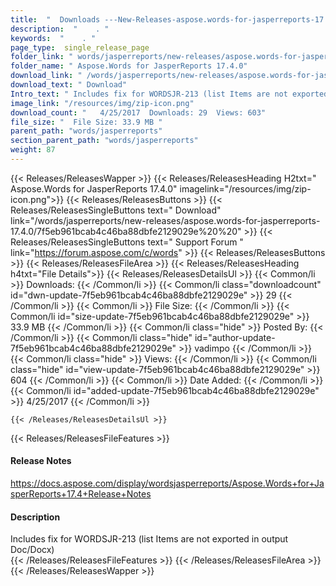 ```yaml
---
title:  "  Downloads ---New-Releases-aspose.words-for-jasperreports-17.4.0 . " 
description:  "    . " 
keywords:  "    . " 
page_type:  single_release_page
folder_link: " words/jasperreports/new-releases/aspose.words-for-jasperreports-17.4.0/"
folder_name: " Aspose.Words for JasperReports 17.4.0"
download_link: " /words/jasperreports/new-releases/aspose.words-for-jasperreports-17.4.0/7f5eb961bcab4c46ba88dbfe2129029e"
download_text: " Download"
Intro_text: " Includes fix for WORDSJR-213 (list Items are not exported in output Doc/Docx)"
image_link: "/resources/img/zip-icon.png"
download_count: "   4/25/2017  Downloads: 29  Views: 603"
file_size: "  File Size: 33.9 MB "
parent_path: "words/jasperreports"
section_parent_path: "words/jasperreports"
weight: 87
---
```


{{< Releases/ReleasesWapper >}}
  {{< Releases/ReleasesHeading H2txt=" Aspose.Words for JasperReports 17.4.0" imagelink="/resources/img/zip-icon.png">}}
  {{< Releases/ReleasesButtons >}}
    {{< Releases/ReleasesSingleButtons text=" Download" link="/words/jasperreports/new-releases/aspose.words-for-jasperreports-17.4.0/7f5eb961bcab4c46ba88dbfe2129029e%20%20" >}}
    {{< Releases/ReleasesSingleButtons text=" Support Forum " link="https://forum.aspose.com/c/words" >}}
  {{< Releases/ReleasesButtons >}}
  {{< Releases/ReleasesFileArea >}}
    {{< Releases/ReleasesHeading h4txt="File Details">}}
    {{< Releases/ReleasesDetailsUl >}}
            {{< Common/li  >}} Downloads: {{< /Common/li >}} 
      {{< Common/li class="downloadcount" id="dwn-update-7f5eb961bcab4c46ba88dbfe2129029e" >}} 29 {{< /Common/li >}} 
      {{< Common/li  >}} File Size: {{< /Common/li >}} 
      {{< Common/li id="size-update-7f5eb961bcab4c46ba88dbfe2129029e" >}} 33.9 MB {{< /Common/li >}} 
      {{< Common/li  class="hide" >}} Posted By: {{< /Common/li >}} 
      {{< Common/li class="hide" id="author-update-7f5eb961bcab4c46ba88dbfe2129029e" >}} vadimpo {{< /Common/li >}} 
      {{< Common/li class="hide"  >}} Views: {{< /Common/li >}} 
      {{< Common/li class="hide" id="view-update-7f5eb961bcab4c46ba88dbfe2129029e" >}} 604 {{< /Common/li >}} 
      {{< Common/li  >}} Date Added: {{< /Common/li >}} 
      {{< Common/li id="added-update-7f5eb961bcab4c46ba88dbfe2129029e" >}} 4/25/2017 {{< /Common/li >}} 

    {{< /Releases/ReleasesDetailsUl >}}

  {{< Releases/ReleasesFileFeatures >}}
      <h4>Release Notes</h4><div><a href="https://docs.aspose.com/display/wordsjasperreports/Aspose.Words+for+JasperReports+17.4+Release+Notes">https://docs.aspose.com/display/wordsjasperreports/Aspose.Words+for+JasperReports+17.4+Release+Notes</a></div><h4>Description</h4><div class="HTMLDescription">Includes fix for WORDSJR-213 (list Items are not exported in output Doc/Docx)</div>
  {{< /Releases/ReleasesFileFeatures >}}
 {{< /Releases/ReleasesFileArea >}}
{{< /Releases/ReleasesWapper >}}


